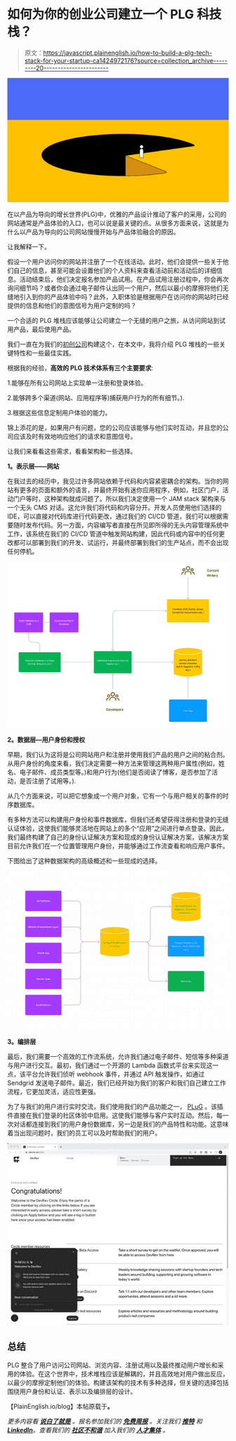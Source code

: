 # 如何为你的创业公司建立一个 PLG 科技栈？

> 原文：<https://javascript.plainenglish.io/how-to-build-a-plg-tech-stack-for-your-startup-ca1424972176?source=collection_archive---------20----------------------->

![](img/d90cff54f1f61ec2d146e10d245c58c9.png)

在以产品为导向的增长世界(PLG)中，优雅的产品设计推动了客户的采用，公司的网站通常是产品体验的入口，也可以说是最关键的点。从很多方面来说，这就是为什么以产品为导向的公司网站慢慢开始与产品体验融合的原因。

让我解释一下。

假设一个用户访问你的网站并注册了一个在线活动。此时，他们会提供一些关于他们自己的信息，甚至可能会设置他们的个人资料来查看活动前和活动后的详细信息。活动结束后，他们决定报名参加产品试用。在产品试用注册过程中，你会再次询问细节吗？或者你会通过电子邮件认出同一个用户，然后以最小的摩擦将他们无缝地引入到你的产品体验中吗？此外，入职体验是根据用户在访问你的网站时已经提供的信息和他们的意图信号为用户定制的吗？

一个合适的 PLG 堆栈应该能够让公司建立一个无缝的用户之旅，从访问网站到试用产品，最后使用产品。

我们一直在为我们的[初创公司](https://devrev.ai/blog/you-have-jira-you-like-slack-you-ll-love-dev-rev)构建这个，在本文中，我将介绍 PLG 堆栈的一些关键特性和一些最佳实践。

根据我的经验，**高效的 PLG 技术体系有三个主要要求**:

1.能够在所有公司网站上实现单一注册和登录体验。

2.能够跨多个渠道(网站、应用程序等)捕获用户行为的所有细节。).

3.根据这些信息定制用户体验的能力。

锦上添花的是，如果用户有问题，您的公司应该能够与他们实时互动，并且您的公司应该及时有效地响应他们的请求和意图信号。

让我们来看看这些需求，看看架构和一些选择。

**1。表示层——网站**

在我过去的经历中，我见过许多网站依赖于代码和内容紧密耦合的架构。当你的网站有更多的页面和额外的语言，并最终开始有迷你应用程序，例如，社区门户，活动门户等时，这种架构就成问题了。所以我们决定使用一个 JAM stack 架构来与一个无头 CMS 对话。这允许我们将代码和内容分开。开发人员使用他们选择的 IDE，可以直接对代码库进行代码更改，通过我们的 CI/CD 管道，我们可以根据需要随时发布代码。另一方面，内容编写者直接在所见即所得的无头内容管理系统中工作，该系统在我们的 CI/CD 管道中触发网站构建，因此代码或内容中的任何更改都可以部署到我们的开发、试运行，并最终部署到我们的生产站点，而不会出现任何停机。

![](img/9b3dae3be9f398685fa00a2a0e12eb91.png)

**2。数据层—用户身份和授权**

早期，我们认为这将是公司网站用户和注册并使用我们产品的用户之间的粘合剂。从用户身份的角度来看，我们决定需要一种方法来管理这两种用户属性(例如，姓名、电子邮件、成员类型等。)和用户行为(他们是否阅读了博客，是否参加了活动，是否注册了试用等。).

从几个方面来说，可以把它想象成一个用户对象，它有一个与用户相关的事件的时序数据库。

有多种方法可以构建用户身份和事件数据库，但我们还希望获得注册和登录的无缝认证体验，这使我们能够灵活地在网站上的多个“应用”之间进行单点登录。因此，我们最终构建了自己的身份认证解决方案和现成的身份认证解决方案，该解决方案目前允许我们在一个位置管理用户身份，并能够通过工作流查看和响应用户事件。

下图给出了这种数据架构的高级概述和一些现成的选择。

![](img/c77b504e1d176b85c9e050b66bff83e4.png)

**3。编排层**

最后，我们需要一个高效的工作流系统，允许我们通过电子邮件、短信等多种渠道与用户进行交互。最初，我们通过一个开源的 Lambda 函数式平台来实现这一点，该平台允许我们侦听 webhook 事件，并通过 API 触发操作，如通过 Sendgrid 发送电子邮件。最近，我们已经开始为我们的客户和我们自己建立工作流程，它更加灵活，适应性更强。

为了与我们的用户进行实时交流，我们使用我们的产品功能之一， [PLuG](https://devrev.ai) 。该插件直接在我们登录的社区体验中启用。这使我们能够与客户实时互动。然后，每一次对话都连接到我们的用户身份数据库，另一边是我们的产品特性和功能。这意味着当出现问题时，我们的员工可以及时帮助我们的用户。

![](img/4f21de763fb18f7974034b00a6c7fb86.png)

## **总结**

PLG 整合了用户访问公司网站、浏览内容、注册试用以及最终推动用户增长和采用的体验。在这个世界中，技术堆栈应该是解耦的，并且高效地对用户做出反应，以最少的摩擦定制他们的体验。构建该架构的技术有多种选择，但关键的选择包括围绕用户身份和认证、表示以及编排层的设计。

【PlainEnglish.io/blog】本帖原载于[](https://plainenglish.io/blog/how-to-build-a-plg-tech-stack-for-your-startup)**。**

**更多内容看* [***说白了就是***](https://plainenglish.io/) *。报名参加我们的* [***免费周报***](http://newsletter.plainenglish.io/) *。关注我们* [***推特***](https://twitter.com/inPlainEngHQ) *和*[***LinkedIn***](https://www.linkedin.com/company/inplainenglish/)*。查看我们的* [***社区不和谐***](https://discord.gg/GtDtUAvyhW) *加入我们的* [***人才集体***](https://inplainenglish.pallet.com/talent/welcome) *。**